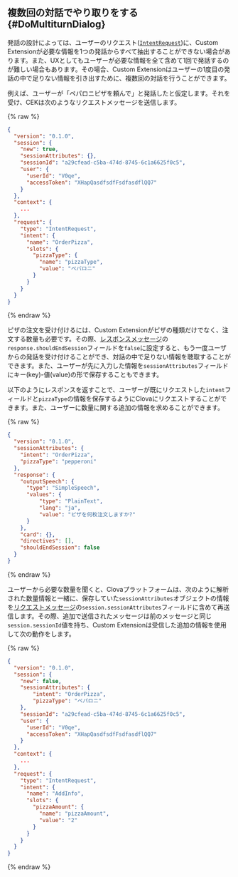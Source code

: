 ## 複数回の対話でやり取りをする {#DoMultiturnDialog}

発話の設計によっては、ユーザーのリクエスト([`IntentRequest`](/CEK/Guides/Build_Custom_Extension.md#HandleIntentRequest))に、Custom Extensionが必要な情報を1つの発話からすべて抽出することができない場合があります。また、UXとしてもユーザーが必要な情報を全て含めて1回で発話するのが難しい場合もあります。その場合、Custom Extensionはユーザーの1度目の発話の中で足りない情報を引き出すために、複数回の対話を行うことができます。

例えば、ユーザーが「ペパロニピザを頼んで」と発話したと仮定します。それを受け、CEKは次のようなリクエストメッセージを送信します。

{% raw %}
```json
{
  "version": "0.1.0",
  "session": {
    "new": true,
    "sessionAttributes": {},
    "sessionId": "a29cfead-c5ba-474d-8745-6c1a6625f0c5",
    "user": {
      "userId": "V0qe",
      "accessToken": "XHapQasdfsdfFsdfasdflQQ7"
    }
  },
  "context": {
    ...
  },
  "request": {
    "type": "IntentRequest",
    "intent": {
      "name": "OrderPizza",
      "slots": {
        "pizzaType": {
          "name": "pizzaType",
          "value": "ペパロニ"
        }
      }
    }
  }
}
```
{% endraw %}

ピザの注文を受け付けるには、Custom Extensionがピザの種類だけでなく、注文する数量も必要です。その際、[レスポンスメッセージ](/CEK/References/CEK_API.md#CustomExtResponseMessage)の`response.shouldEndSession`フィールドを`false`に設定すると、もう一度ユーザからの発話を受け付けることができ、対話の中で足りない情報を聴取することができます。また、ユーザーが先に入力した情報を`sessionAttributes`フィールドにキー(key)-値(value)の形で保存することもできます。

以下のようにレスポンスを返すことで、ユーザーが既にリクエストした`intent`フィールドと`pizzaType`の情報を保存するようにClovaにリクエストすることができます。また、ユーザーに数量に関する追加の情報を求めることができます。

{% raw %}
```json
{
  "version": "0.1.0",
  "sessionAttributes": {
    "intent": "OrderPizza",
    "pizzaType": "pepperoni"
  },
  "response": {
    "outputSpeech": {
      "type": "SimpleSpeech",
      "values": {
          "type": "PlainText",
          "lang": "ja",
          "value": "ピザを何枚注文しますか?"
      }
    },
    "card": {},
    "directives": [],
    "shouldEndSession": false
  }
}
```
{% endraw %}

ユーザーから必要な数量を聞くと、Clovaプラットフォームは、次のように解析された数量情報と一緒に、保存していた`sessionAttributes`オブジェクトの情報を[リクエストメッセージ](/CEK/References/CEK_API.md#CustomExtRequestMessage)の`session.sessionAttributes`フィールドに含めて再送信します。その際、追加で送信されたメッセージは前のメッセージと同じ`session.sessionId`値を持ち、Custom Extensionは受信した追加の情報を使用して次の動作をします。

{% raw %}
```json
{
  "version": "0.1.0",
  "session": {
    "new": false,
    "sessionAttributes": {
        "intent": "OrderPizza",
        "pizzaType": "ペパロニ"
    },
    "sessionId": "a29cfead-c5ba-474d-8745-6c1a6625f0c5",
    "user": {
      "userId": "V0qe",
      "accessToken": "XHapQasdfsdfFsdfasdflQQ7"
    }
  },
  "context": {
    ...
  },
  "request": {
    "type": "IntentRequest",
    "intent": {
      "name": "AddInfo",
      "slots": {
        "pizzaAmount": {
          "name": "pizzaAmount",
          "value": "2"
        }
      }
    }
  }
}
```
{% endraw %}
